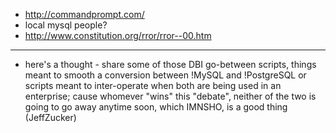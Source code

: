 * http://commandprompt.com/
* local mysql people?
* http://www.constitution.org/rror/rror--00.htm

---

* here's a thought - share some of those DBI go-between scripts, things meant to smooth a conversion between !MySQL and !PostgreSQL or scripts meant to inter-operate when both are being used in an enterprise; cause whomever "wins" this "debate", neither of the two is going to go away anytime soon, which IMNSHO, is a good thing (JeffZucker)
